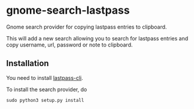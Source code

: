 # gnome-search-lastpass
Gnome search provider for copying lastpass entries to clipboard.

This will add a new search allowing you to search for lastpass entries and copy
username, url, password or note to clipboard.

## Installation
You need to install [lastpass-cli](https://github.com/lastpass/lastpass-cli).

To install the search provider, do
```
sudo python3 setup.py install
```
